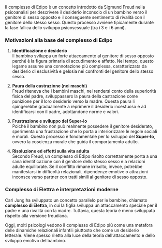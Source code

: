 Il complesso di Edipo è un concetto introdotto da Sigmund Freud nella psicoanalisi per descrivere il desiderio inconscio di un bambino verso il genitore di sesso opposto e il conseguente sentimento di rivalità con il genitore dello stesso sesso. Questo processo avviene tipicamente durante la fase fallica dello sviluppo psicosessuale (tra i 3 e i 6 anni).

### **Motivazioni alla base del complesso di Edipo**

1. **Identificazione e desiderio**  
    Il bambino sviluppa un forte attaccamento al genitore di sesso opposto perché è la figura primaria di accudimento e affetto. Nel tempo, questo legame assume una connotazione più complessa, caratterizzata da desiderio di esclusività e gelosia nei confronti del genitore dello stesso sesso.
    
2. **Paura della castrazione (nei maschi)**  
    Freud riteneva che i bambini maschi, nel rendersi conto della superiorità fisica del padre, sviluppassero la paura della castrazione come punizione per il loro desiderio verso la madre. Questa paura li spingerebbe gradualmente a reprimere il desiderio incestuoso e ad identificarsi con il padre, adottandone norme e valori.
    
3. **Frustrazione e sviluppo del Super-Io**  
    Poiché il bambino non può realmente possedere il genitore desiderato, sperimenta una frustrazione che lo porta a interiorizzare le regole sociali e morali. Questo processo è fondamentale per lo sviluppo del **Super-Io**, ovvero la coscienza morale che guida il comportamento adulto.
    
4. **Risoluzione ed effetti sulla vita adulta**  
    Secondo Freud, un complesso di Edipo risolto correttamente porta a una sana identificazione con il genitore dello stesso sesso e a relazioni adulte equilibrate. Se il conflitto rimane irrisolto, invece, potrebbe manifestarsi in difficoltà relazionali, dipendenze emotive o attrazioni inconsce verso partner con tratti simili al genitore di sesso opposto.
    

### **Complesso di Elettra e interpretazioni moderne**

Carl Jung ha sviluppato un concetto parallelo per le bambine, chiamato **complesso di Elettra**, in cui la figlia sviluppa un attaccamento speciale per il padre e una rivalità con la madre. Tuttavia, questa teoria è meno sviluppata rispetto alla versione freudiana.

Oggi, molti psicologi vedono il complesso di Edipo più come una metafora delle dinamiche relazionali infantili piuttosto che come un desiderio letterale. Viene spesso riletto alla luce della teoria dell’attaccamento e dello sviluppo emotivo del bambino.
